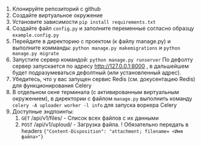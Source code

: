 1. Клонируйте репозиторий с github
2. Создайте виртуальное окружение
3. Установите зависимости `pip install requirements.txt`
4. Создайте файл `config.py` и заполните переменные согласно образцу `example.config.py`
5. Перейдите в директорию с проектом (к файлу manage.py) и выполните комманды:
`python manage.py makemigrations` и `python manage.py migrate`
6. Запустите сервер командой: `python manage.py runserver`
По дефолту сервер запускается по адресу http://127.0.0.1:8000 , в дальшейшем будет подразумеваться дефолтный (или установленный адрес).
7. Убедитесь, что у вас запущен сервис Redis (см. докусентацию Redis) для функционирования Celery
8. В отдельном окне терминала (с активированным виртуальным окружением), в директории с файлом `manage.py` выполнить команду `celery -A uploader worker -l info` для запуска воркера Celery
9. Доступные эндпоинты:
    1. `GET` /api/v1/files/  - Список всех файлов с их данными
    2. `POST` /api/v1/uploud/ - Загрузка файла. ! Обязательно передать в headers `{"Content-Disposition": "attachment; filename= <Имя файла>"}`